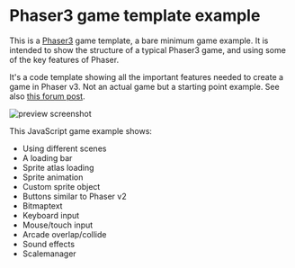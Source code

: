 Phaser3 game template example
=============================

This is a [Phaser3](https://github.com/photonstorm/phaser) game template, a bare minimum game example.
It is intended to show the structure of a typical Phaser3 game,
and using some of the key features of Phaser.

It's a code template showing all the important features needed to create a game in Phaser v3.
Not an actual game but a starting point example.
See also [this forum post](http://www.html5gamedevs.com/topic/38994-phaser3-game-example-using-scenes-a-preloader-and-a-loading-bar/).

![preview screenshot](/preview.png?raw=true "preview")

This JavaScript game example shows:

* Using different scenes
* A loading bar
* Sprite atlas loading
* Sprite animation
* Custom sprite object
* Buttons similar to Phaser v2
* Bitmaptext
* Keyboard input
* Mouse/touch input
* Arcade overlap/collide
* Sound effects
* Scalemanager
